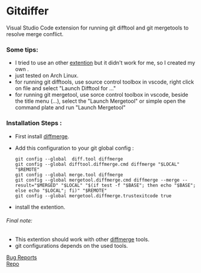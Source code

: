# Gitdiffer

Visual Studio Code extension for running git difftool and git mergetools to resolve merge conflict.


### Some tips:
* I tried to use an other [extention](https://github.com/narekmal/vscode-run-git-difftool) but it didn't work for me, so I created my own . 
* just tested on Arch Linux.
* for running git difftools, use source control toolbox in vscode, right click on file and select "Launch Difftool for ..." 
* for running git mergetool, use sorce control toolbox in vscode, beside the title menu (...), select the "Launch Mergetool" or simple open the command plate and run "Launch Mergetool" 

### Installation Steps : 
* First install [diffmerge](https://sourcegear.com/diffmerge/).
* Add this configuration to your git global config :

    ```
    git config --global  diff.tool diffmerge
    git config --global difftool.diffmerge.cmd diffmerge "$LOCAL" "$REMOTE"
    git config --global merge.tool diffmerge
    git config --global mergetool.diffmerge.cmd diffmerge --merge --result="$MERGED" "$LOCAL" "$(if test -f "$BASE"; then echo "$BASE"; else echo "$LOCAL"; fi)" "$REMOTE"
    git config --global mergetool.diffmerge.trustexitcode true
    ```

* install the extention.

###### Final note:
* This extention should work with other [diffmerge](https://sourcegear.com/diffmerge/) tools.
* git configurations depends on the used tools. 

[Bug Reports](https://github.com/RaianRaika/gitdiffer/issues)<br>
[Repo](https://github.com/RaianRaika/gitdiffer)